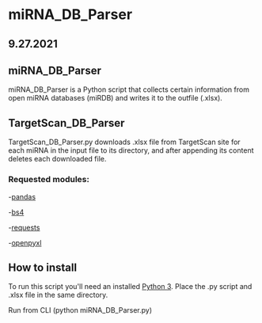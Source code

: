 # miRNA_DB_Parser
## 9.27.2021
## miRNA_DB_Parser
 miRNA_DB_Parser is a Python script that collects certain information from open miRNA databases (miRDB) and writes it to the outfile (.xlsx).
## TargetScan_DB_Parser
 TargetScan_DB_Parser.py downloads .xlsx file from TargetScan site for each miRNA in the input file to its directory, and after appending
 its content deletes each downloaded file.

### Requested modules:

-[pandas](https://pandas.pydata.org/docs/getting_started/install.html)

-[bs4](https://pypi.org/project/beautifulsoup4/)

-[requests](https://pypi.org/project/requests/)

-[openpyxl](https://openpyxl.readthedocs.io/en/stable/#installation)

## How to install
To run this script you'll need an installed [Python 3](https://www.python.org/downloads/). Place the .py script and .xlsx file in the
same directory. 

Run from CLI (python miRNA_DB_Parser.py)
